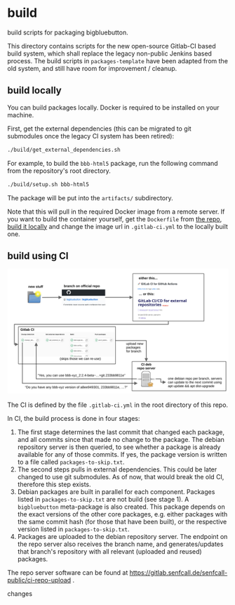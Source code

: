 # build

build scripts for packaging bigbluebutton.

This directory contains scripts for the new open-source Gitlab-CI based build system, which shall replace the legacy non-public Jenkins based process. The build scripts in `packages-template` have been adapted from the old system, and still have room for improvement / cleanup.

## build locally

You can build packages locally. Docker is required to be installed on your machine.

First, get the external dependencies (this can be migrated to git submodules once the legacy CI system has been retired):
```bash
./build/get_external_dependencies.sh
```

For example, to build the `bbb-html5` package, run the following command from the repository's root directory.
```bash
./build/setup.sh bbb-html5
```

The package will be put into the `artifacts/` subdirectory.

Note that this will pull in the required Docker image from a remote server. If you want to build the container yourself, get the `Dockerfile` from [the repo](https://gitlab.senfcall.de/senfcall-public/docker-bbb-build), [build it locally](https://docs.docker.com/engine/reference/commandline/build/#text-files) and change the image url in `.gitlab-ci.yml` to the locally built one.

## build using CI

![Diagram showing the CI build process](bbb-ci.png)

The CI is defined by the file `.gitlab-ci.yml` in the root directory of this repo.

In CI, the build process is done in four stages:
1. The first stage determines the last commit that changed each package, and all commits since that made no change to the package. The debian repository server is then queried, to see whether a package is already available for any of those commits. If yes, the package version is written to a file called `packages-to-skip.txt`.
2. The second steps pulls in external dependencies. This could be later changed to use git submodules. As of now, that would break the old CI, therefore this step exists.
3. Debian packages are built in parallel for each component. Packages listed in `packages-to-skip.txt` are not build (see stage 1). A `bigbluebutton` meta-package is also created. This package depends on the exact versions of the other core packages, e.g. either packages with the same commit hash (for those that have been built), or the respective version listed in `packages-to-skip.txt`.
4. Packages are uploaded to the debian repository server. The endpoint on the repo server also receives the branch name, and generates/updates that branch's repository with all relevant (uploaded and reused) packages.

The repo server software can be found at https://gitlab.senfcall.de/senfcall-public/ci-repo-upload .

changes
